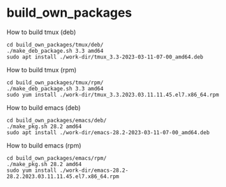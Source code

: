 # build_own_packages
How to build tmux (deb)
```
cd build_own_packages/tmux/deb/
./make_deb_package.sh 3.3 amd64
sudo apt install ./work-dir/tmux_3.3-2023-03-11-07-00_amd64.deb
```

How to build tmux (rpm)
```
cd build_own_packages/tmux/rpm/
./make_deb_package.sh 3.3 amd64
sudo yum install ./work-dir/tmux_3.3.2023.03.11.11.45.el7.x86_64.rpm
```

How to build emacs (deb)
```
cd build_own_packages/emacs/deb/
./make_pkg.sh 28.2 amd64
sudo apt install ./work-dir/emacs-28.2-2023-03-11-07-00_amd64.deb
```

How to build emacs (rpm)
```
cd build_own_packages/emacs/rpm/
./make_pkg.sh 28.2 amd64
sudo yum install ./work-dir/emacs-28.2-28.2.2023.03.11.11.45.el7.x86_64.rpm
```

